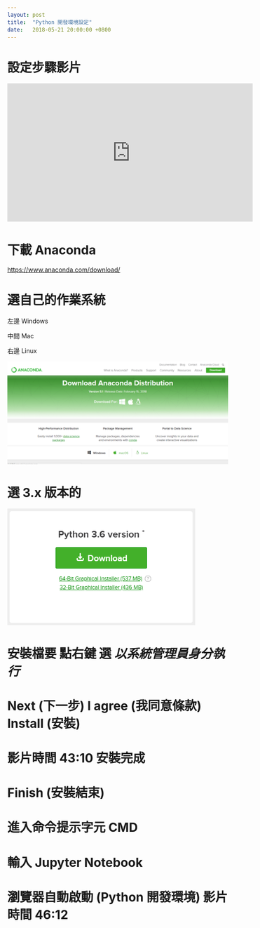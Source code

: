 ```yaml
---
layout: post
title:  "Python 開發環境設定"
date:   2018-05-21 20:00:00 +0800
---
```


# 設定步驟影片

<iframe width="560" height="315" src="https://www.youtube.com/embed/kWicoSZ5UY4?start=648" frameborder="0" allow="autoplay; encrypted-media" allowfullscreen></iframe>

# 下載 Anaconda

https://www.anaconda.com/download/

# 選自己的作業系統

左邊 Windows

中間 Mac

右邊 Linux

![Anaconda 下載葉面](https://raw.githubusercontent.com/ouvek-kostiva/ouvek-kostiva.github.io/master/assets/img/post/pyinstall/python-ide-1.png)

# 選 3.x 版本的

![Python 版本](https://github.com/ouvek-kostiva/ouvek-kostiva.github.io/blob/master/assets/img/post/pyinstall/python-ide-2.png)

# 安裝檔要 點右鍵 選 _以系統管理員身分執行_

# Next (下一步) I agree (我同意條款) Install (安裝)

# 影片時間 43:10 安裝完成

# Finish (安裝結束)

# 進入命令提示字元 CMD

# 輸入 Jupyter Notebook

# 瀏覽器自動啟動 (Python 開發環境) 影片時間 46:12
